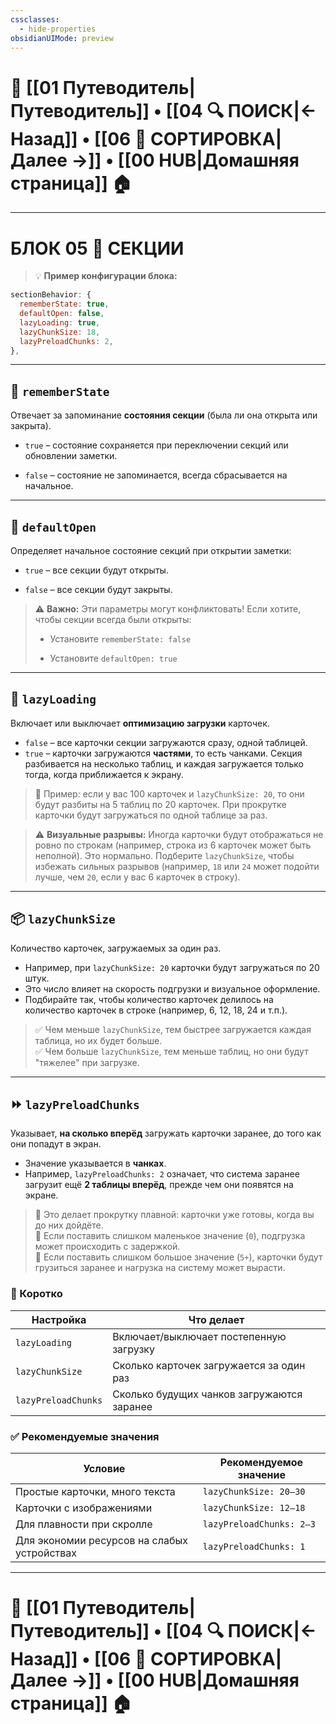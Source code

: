```yaml
---
cssclasses:
  - hide-properties
obsidianUIMode: preview
---
```

# 🧭 [[01 Путеводитель|Путеводитель]] • [[04 🔍 ПОИСК|← Назад]] • [[06 🧮 СОРТИРОВКА|Далее →]] • [[00 HUB|Домашняя страница]] 🏠

---
# БЛОК 05 🧱 СЕКЦИИ

> 💡 **Пример конфигурации блока:**

```js
sectionBehavior: {
  rememberState: true,
  defaultOpen: false,
  lazyLoading: true,
  lazyChunkSize: 18,
  lazyPreloadChunks: 2,
},
```

---

## 🧠 `rememberState`

Отвечает за запоминание **состояния секции** (была ли она открыта или закрыта).

- `true` – состояние сохраняется при переключении секций или обновлении заметки.
    
- `false` – состояние не запоминается, всегда сбрасывается на начальное.
    

---

## 📂 `defaultOpen`

Определяет начальное состояние секций при открытии заметки:

- `true` – все секции будут открыты.
    
- `false` – все секции будут закрыты.
    

> ⚠️ **Важно:** Эти параметры могут конфликтовать! Если хотите, чтобы секции всегда были открыты:
> 
> - Установите `rememberState: false`
>     
> - Установите `defaultOpen: true`
>     

---
## 🐢 `lazyLoading`

Включает или выключает **оптимизацию загрузки** карточек.

- `false` – все карточки секции загружаются сразу, одной таблицей.
- `true` – карточки загружаются **частями**, то есть чанками. Секция разбивается на несколько таблиц, и каждая загружается только тогда, когда приближается к экрану.

> 🧩 Пример: если у вас 100 карточек и `lazyChunkSize: 20`, то они будут разбиты на 5 таблиц по 20 карточек. При прокрутке карточки будут загружаться по одной таблице за раз.

> ⚠️ **Визуальные разрывы:** Иногда карточки будут отображаться не ровно по строкам (например, строка из 6 карточек может быть неполной). Это нормально. Подберите `lazyChunkSize`, чтобы избежать сильных разрывов (например, `18` или `24` может подойти лучше, чем `20`, если у вас 6 карточек в строку).

---

## 📦 `lazyChunkSize`

Количество карточек, загружаемых за один раз.

- Например, при `lazyChunkSize: 20` карточки будут загружаться по 20 штук.
- Это число влияет на скорость подгрузки и визуальное оформление.
- Подбирайте так, чтобы количество карточек делилось на количество карточек в строке (например, 6, 12, 18, 24 и т.п.).

> ✅ Чем меньше `lazyChunkSize`, тем быстрее загружается каждая таблица, но их будет больше.  
> ✅ Чем больше `lazyChunkSize`, тем меньше таблиц, но они будут "тяжелее" при загрузке.

---

## ⏩ `lazyPreloadChunks`

Указывает, **на сколько вперёд** загружать карточки заранее, до того как они попадут в экран.

- Значение указывается в **чанках**.
- Например, `lazyPreloadChunks: 2` означает, что система заранее загрузит ещё **2 таблицы вперёд**, прежде чем они появятся на экране.

> 📌 Это делает прокрутку плавной: карточки уже готовы, когда вы до них дойдёте.  
> 📌 Если поставить слишком маленькое значение (`0`), подгрузка может происходить с задержкой.  
> 📌 Если поставить слишком большое значение (`5+`), карточки будут грузиться заранее и нагрузка на систему может вырасти.

### 🧠 Коротко

|Настройка|Что делает|
|---|---|
|`lazyLoading`|Включает/выключает постепенную загрузку|
|`lazyChunkSize`|Сколько карточек загружается за один раз|
|`lazyPreloadChunks`|Сколько будущих чанков загружаются заранее|

### ✅ Рекомендуемые значения

|Условие|Рекомендуемое значение|
|---|---|
|Простые карточки, много текста|`lazyChunkSize: 20–30`|
|Карточки с изображениями|`lazyChunkSize: 12–18`|
|Для плавности при скролле|`lazyPreloadChunks: 2–3`|
|Для экономии ресурсов на слабых устройствах|`lazyPreloadChunks: 1`|

---
# 🧭 [[01 Путеводитель|Путеводитель]] • [[04 🔍 ПОИСК|← Назад]] • [[06 🧮 СОРТИРОВКА|Далее →]] • [[00 HUB|Домашняя страница]] 🏠

